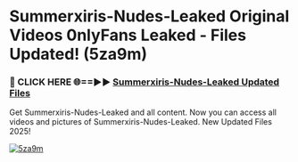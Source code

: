 # Summerxiris-Nudes-Leaked Original Videos 0nlyFans Leaked - Files Updated! (5za9m)

<h3>🔴 CLICK HERE 🌐==►► <a href="https://tinyurl.com/5h6xmrr3" rel="nofollow">Summerxiris-Nudes-Leaked Updated Files</a></h3>

Get Summerxiris-Nudes-Leaked and all content. Now you can access all videos and pictures of Summerxiris-Nudes-Leaked. New Updated Files 2025!

[![5za9m](https://i.imgur.com/KVD873Z.gif)](https://tinyurl.com/5h6xmrr3)
